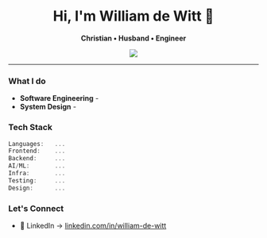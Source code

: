 <h1 align="center">Hi, I'm William de Witt 👋</h1>

<p align="center">
  <b>Christian • Husband • Engineer</b><br>
</p>

<p align="center">
  <a href="https://www.linkedin.com/in/william-de-witt" target="_blank"><img src="https://img.shields.io/badge/LinkedIn-%230077B5.svg?style=for-the-badge&logo=linkedin&logoColor=white"/></a>
</p>

---
### What I do

- **Software Engineering** - 
- **System Design** - 

### Tech Stack

```ts
Languages:   ...
Frontend:    ...
Backend:     ...
AI/ML:       ...
Infra:       ...
Testing:     ...
Design:      ...
```

### Let's Connect

- 💼 LinkedIn → [linkedin.com/in/william-de-witt](https://linkedin.com/in/william-de-witt)
